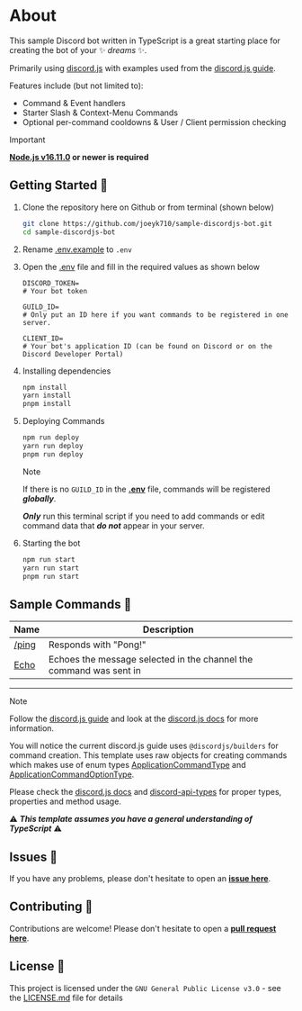 # About

This sample Discord bot written in TypeScript is a great starting place for creating the bot of your ✨ _dreams_ ✨. 

Primarily using [discord.js](https://discord.js.org/#/) with examples used from the [discord.js guide](https://discordjs.guide).

Features include (but not limited to):

- Command & Event handlers
- Starter Slash & Context-Menu Commands
- Optional per-command cooldowns & User / Client permission checking

> [!IMPORTANT]
> **[Node.js v16.11.0](https://nodejs.org) or newer is required**

## Getting Started 🎉

1. Clone the repository here on Github or from terminal (shown below)

    ```bash
    git clone https://github.com/joeyk710/sample-discordjs-bot.git
    cd sample-discordjs-bot
    ```

2. Rename [.env.example](.env.example) to `.env`

3. Open the [.env](.env.example) file and fill in the required values as shown below

    ```env
    DISCORD_TOKEN= 
    # Your bot token

    GUILD_ID=
    # Only put an ID here if you want commands to be registered in one server.

    CLIENT_ID=
    # Your bot's application ID (can be found on Discord or on the Discord Developer Portal)
    ```

4. Installing dependencies

    ```bash
    npm install
    yarn install
    pnpm install
    ```

5. Deploying Commands

    ```bash
    npm run deploy
    yarn run deploy
    pnpm run deploy
    ```

    > [!NOTE]
    >  If there is no `GUILD_ID` in the **[.env](.env.example)** file, commands will be registered **_globally_**.
    > 
    >  **_Only_** run this terminal script if you need to add commands or edit command data that **_do not_** appear in your server.

6. Starting the bot

    ```bash
    npm run start
    yarn run start
    pnpm run start
    ```

## Sample Commands 🤖

Name | Description
| - | - |
[/ping](src/commands/general/ping.ts) | Responds with "Pong!"
| [Echo](src/commands/context/echo.ts) | Echoes the message selected in the channel the command was sent in

____

> [!NOTE]
> Follow the [discord.js guide](https://discordjs.guide) and look at the [discord.js docs](https://discord.js.org) for more information.
> 
> You will notice the current discord.js guide uses `@discordjs/builders` for command creation. This template uses raw objects for creating commands which makes use of enum types [ApplicationCommandType](https://discord-api-types.dev/api/discord-api-types-v10/enum/ApplicationCommandType) and [ApplicationCommandOptionType](https://discord-api-types.dev/api/discord-api-types-v10/enum/ApplicationCommandOptionType).
>
> Please check the [discord.js docs](https://discord.js.org) and [discord-api-types](https://discord-api-types.dev) for proper types, properties and method usage.
>
> ⚠️ ***This template assumes you have a general understanding of TypeScript*** ⚠️

## Issues 💭

If you have any problems, please don't hesitate to open an **[issue here](https://github.com/joeyk710/sample-discordjs-bot/issues/new/choose)**.

## Contributing 🙌

Contributions are welcome! Please don't hesitate to open a **[pull request here](https://github.com/joeyk710/sample-discordjs-bot/pulls)**.

## License 🪪

This project is licensed under the `GNU General Public License v3.0` - see the [LICENSE.md](LICENSE) file for details
